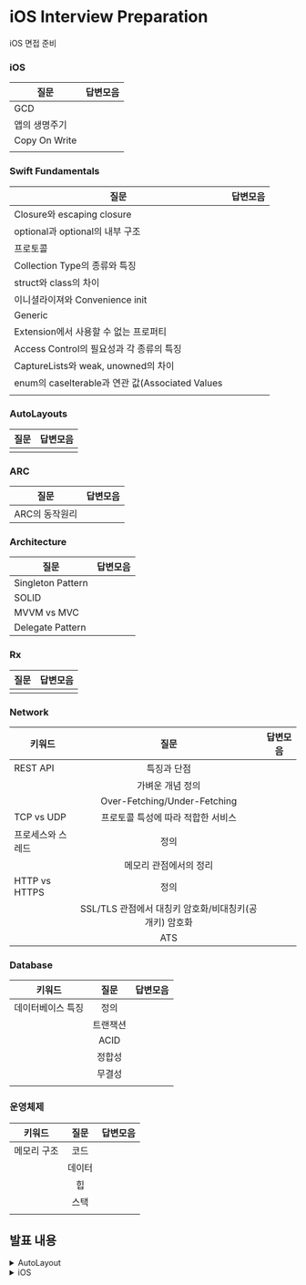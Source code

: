 # iOS Interview Preparation
iOS 면접 준비



 
### iOS



| 질문 | 답변모음 | 
|--|:--:|
| GCD | |
| 앱의 생명주기 | |
| Copy On Write | |
| | |


### Swift Fundamentals

| 질문 | 답변모음 | 
|--|:--:|
| Closure와 escaping closure | | 
| optional과 optional의 내부 구조 | | 
| 프로토콜 | |
| Collection Type의 종류와 특징 | |
| struct와 class의 차이 | |
| 이니셜라이져와 Convenience init | |
| Generic | |
| Extension에서 사용할 수 없는 프로퍼티 | |
| Access Control의 필요성과 각 종류의 특징  |  | 
| CaptureLists와 weak, unowned의 차이 | |
| enum의 caselterable과 연관 값(Associated Values | |
| | |
 

### AutoLayouts


| 질문 | 답변모음 |
|--|:--:|
| | |



### ARC


| 질문 | 답변모음 | 
|--|:--:|
| ARC의 동작원리 | |
 

### Architecture


| 질문 | 답변모음 | 
|--|:--:|
| Singleton Pattern | |
| SOLID | |
| MVVM vs MVC | |
| Delegate Pattern | |
  


### Rx


| 질문 | 답변모음 | 
|--|:--:|
| | |
 


### Network


| 키워드| 질문 | 답변모음 | 
|--|:--:|:--:|
| REST API | 특징과 단점 | |
|  | 가벼운 개념 정의 |  |
|  |Over-Fetching/Under-Fetching|  |
| TCP vs UDP | 프로토콜 특성에 따라 적합한 서비스 | |
| 프로세스와 스레드 | 정의 |  |
|   | 메모리 관점에서의 정리 |  |
| HTTP vs HTTPS  | 정의  |  |
| |SSL/TLS 관점에서 대칭키 암호화/비대칭키(공개키) 암호화|  |
|  | ATS  |  |


### Database


| 키워드| 질문 | 답변모음 | 
|--|:--:|:--:|
| 데이터베이스 특징 | 정의| |
| |트랜잭션 | |
| | ACID| |
| | 정합성 | |
| | 무결성| |
| | | |


### 운영체제


| 키워드| 질문 | 답변모음 | 
|--|:--:|:--:|
| 메모리 구조 | 코드| |
| | 데이터 | |
| | 힙 | |
| | 스택 | |
| | | |

 


## 발표 내용

<details> 
  <summary>AutoLayout</summary> 
<br>

| 질문 | 답변모음 |
|--|:--:|
| 오토레이아웃을 코드로 작성하는 방법 | [2022.10.17 윤여진](https://alike-cucumber-a6f.notion.site/3-0b7818ae470846a79d371e0a0b9b89c0) |
| `Storyboard`를 이용했을 때의 장단점 | [2022.10.17 이주영](https://alike-cucumber-a6f.notion.site/Storyboard-e160c249490a45019e804059f3dc9dec) |
| `SafeArea` | [2022.10.17 홍석준](https://alike-cucumber-a6f.notion.site/Safe-Area-e5783c7ec4f645e8aa79426dc2b5663e) |
| Left Constraint 와 Leading Constraint의 차이점 |  [2022.10.17 홍석준](https://alike-cucumber-a6f.notion.site/Left-Leading-Constraint-e9f2db656be94de987f4c27f8e2082ee) |
| hugging, resistance | [2022.10.19 이재용](https://alike-cucumber-a6f.notion.site/Hugging-Compression-Resistance-ca680c4230eb4390aab27a99bc533b63) |
| Intrinsic Size | [2022.10.19 김도이](https://kimdee.notion.site/Intrinsic-Size-ce83224da43143ebad61be9a591221af) |

 
</details> 

<details> 
  <summary>iOS</summary> 
<br>

| 질문 | 답변모음 |
|--|:--:|
| `Bounds`와 `Frame`의 차이점 | [2022.10.19 윤여진](https://alike-cucumber-a6f.notion.site/Frame-Bound-4e5eac8d98504b6ca56e734c3012ec80) |
| 실제 디바이스가 없을 경우 개발 환경에서 할 수 있는 것과 없는 것 | [2022.10.19 윤여진](https://alike-cucumber-a6f.notion.site/7ad3ceb3dea640af9f41c3a08a02d815) |
|UIKit 클래스들을 다룰 때 꼭 처리해야하는 애플리케이션 쓰레드 이름 | [2022.10.19 이주영](https://alike-cucumber-a6f.notion.site/UIKit-bd4f876322454036b8e5ab4bc1c97de2) |
| `@Main` | [2022.10.21 홍석준](https://alike-cucumber-a6f.notion.site/Main-2022-10-21-d7ba5d149f1743ca853711ef0a9d0683) |
| `NSOperationQueue`와 `GCD Queue`의 차이점 | [2022.10.21 김도이](https://kimdee.notion.site/NSOperationQueue-GCD-Queue-878028323d414304bc34c332a2d7872d) |
| Global DispatchQueue의 `QoS`의 종류와 의미  | [2022.10.21 김도이](https://www.notion.so/kimdee/Global-DispatchQueue-QoS-3a480b3635774764be5147caa21550c8) |
| GCD API 동작 방식과 필요성 |  [2022.10.21 김도이](https://kimdee.notion.site/GCD-API-4676cc2622f844aa924bb747bceb1282) |
| `prepareForReuse` |  [2022.10.21 이재용](https://alike-cucumber-a6f.notion.site/prepareForReuse-60ae3f5a78b74d3ba216670505752d18) |
| 하나의 View Controller 코드에서 여러 TableView Controller 역할을 해야 할 경우  |  [2022.10.21 이재용](https://alike-cucumber-a6f.notion.site/View-Controller-TableView-Controller-94f859e78daa400aa66ca588fb792eab) |
| TableView 동작 방식과 화면에 Cell을 출력하기 위해 최소한 구현해야 하는 DataSource 메서드 |  [2022.10.21 이재용](https://alike-cucumber-a6f.notion.site/TableView-Cell-DataSource-d7debe86ba7742c8aabafefc80ee82c1) |
| 다크모드 지원방법 | [2022.10.21 윤여진](https://alike-cucumber-a6f.notion.site/fcede1dd2a1148b0914b368bc890afd8) |
| 앱의 콘텐츠,데이터를 저장하는 특별한 객체  |  [2022.10.21 윤여진](https://alike-cucumber-a6f.notion.site/90be32e3d2534a6ca168a73d45fc8d9a) |
| 앱 화면의 콘텐츠를 표시하는 로직과 관리를 담당하는 객체 |  [2022.10.21 윤여진](https://alike-cucumber-a6f.notion.site/92c10f5aa23a42849a7baf5d759deb6e) |
| App Bundle의 구조와 역할 | [2022.10.21 이주영](https://alike-cucumber-a6f.notion.site/App-Bundle-1d990e129a904f6482a030936eb9290f)|
| 모든 View Controller 객체의 상위 클래스와 그 역할 | [2022.10.21 이주영](https://alike-cucumber-a6f.notion.site/View-Controller-b1158c9b8d89400eb1976ea3dd5465ac) |
|  |  [yyyy.MM.dd 이름]() |



</details> 


